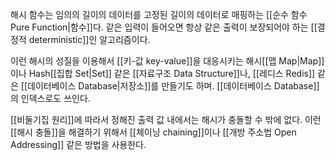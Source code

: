 해시 함수는 임의의 길이의 데이터를 고정된 길이의 데이터로 매핑하는 [[순수 함수 Pure Function|함수]]다. 같은 입력이 들어오면 항상 같은 출력이 보장되어야 하는 [[결정적 deterministic]]인 알고리즘이다.

이런 해시의 성질을 이용해서 [[키-값 key-value]]을 대응시키는 해시[[맵 Map|Map]]이나 Hash[[집합 Set|Set]] 같은 [[자료구조 Data Structure]]나, [[레디스 Redis]] 같은 [[데이터베이스 Database|저장소]]를 만들기도 하며. [[데이터베이스 Database]]의 인덱스로도 쓰인다.

[[비둘기집 원리]]에 따라서 정해진 출력 값 내에서는 해시가 충돌할 수 밖에 없다. 이런 [[해시 충돌]]을 해결하기 위해서 [[체이닝 chaining]]이나 [[개방 주소법 Open Addressing]] 같은 방법을 사용한다.